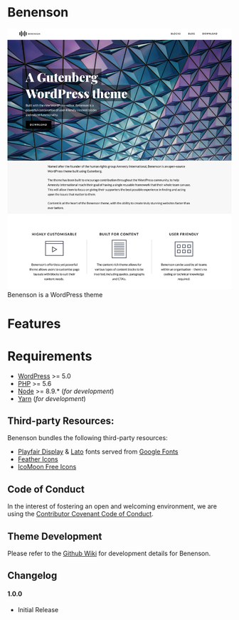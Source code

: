 # Benenson
![Benenson Theme Screenshot](./screenshot.png)
Benenson is a WordPress theme 

# Features


# Requirements
- [WordPress](https://wordpress.org) >= 5.0
- [PHP](https://php.net) >=  5.6
- [Node](https://nodejs.org) >= 8.9.* (_for development_)
- [Yarn](https://) (_for development_)

## Third-party Resources:
Benenson bundles the following third-party resources:

- [Playfair Display](https://fonts.google.com/specimen/Playfair+Display) & [Lato](https://fonts.google.com/specimen/Lato) fonts served from [Google Fonts](https://fonts.google.com/)
- [Feather Icons](https://feathericons.com/)
- [IcoMoon Free Icons](https://github.com/Keyamoon/IcoMoon-Free)

## Code of Conduct
In the interest of fostering an open and welcoming environment, we are using the [Contributor Covenant Code of Conduct](CODE_OF_CONDUCT.md).

## Theme Development
Please refer to the [Github Wiki](https://github.com/bigbitecreative/benenson/wiki) for development details for Benenson.

## Changelog
#### 1.0.0
- Initial Release